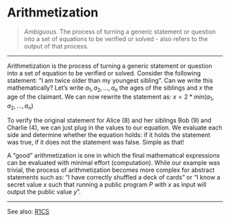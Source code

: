 # Arithmetization

> *Ambiguous*. The process of turning a generic statement or question into a set of equations to be verified or solved - also refers to the output of that process.
---

Arithmetization is the process of turning a generic statement or question into a set of equation to be verified or solved. Consider the following statement: “I am twice older than my youngest sibling”. Can we write this mathematically? Let’s write $a_1, a_2, \dots, a_n$ the ages of the siblings and $x$ the age of the claimant. We can now rewrite the statement as: $x = 2*min(a_1, a_2, \dots, a_n)$

To verify the original statement for Alice (8) and her siblings Bob (9) and Charlie (4), we can just plug in the values to our equation. We evaluate each side and determine whether the equation holds: if it holds the statement was true, if it does not the statement was false. Simple as that!

A “good” arithmetization is one in which the final mathematical expressions can be evaluated with minimal effort (computation). While our example was trivial, the process of arithmetization becomes more complex for abstract statements such as: “I have correctly shuffled a deck of cards” or “I know a secret value $x$ such that running a public program $P$ with $x$ as input will output the public value $y$”.

---
See also: [R1CS](./r1cs.md)